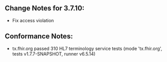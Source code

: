 ## Change Notes for 3.7.10:

* Fix access violation

## Conformance Notes:

* tx.fhir.org passed 310 HL7 terminology service tests (mode 'tx.fhir.org', tests v1.7.7-SNAPSHOT, runner v6.5.14)
